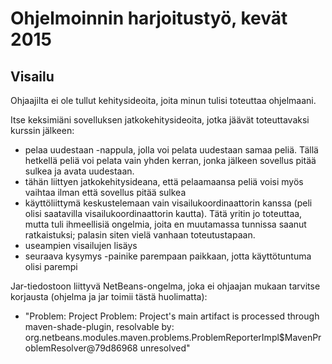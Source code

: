 # Ohjelmoinnin harjoitustyö, kevät 2015

## Visailu

Ohjaajilta ei ole tullut kehitysideoita, joita minun tulisi toteuttaa ohjelmaani.

Itse keksimiäni sovelluksen jatkokehitysideoita, jotka jäävät toteuttavaksi kurssin jälkeen:
- pelaa uudestaan -nappula, jolla voi pelata uudestaan samaa peliä. Tällä hetkellä peliä voi pelata vain yhden kerran, jonka jälkeen sovellus pitää sulkea ja avata uudestaan.
- tähän liittyen jatkokehitysideana, että pelaamaansa peliä voisi myös vaihtaa ilman että sovellus pitää sulkea
- käyttöliittymä keskustelemaan vain visailukoordinaattorin kanssa (peli olisi saatavilla visailukoordinaattorin kautta). Tätä yritin jo toteuttaa, mutta tuli ihmeellisiä ongelmia, joita en muutamassa tunnissa saanut ratkaistuksi; palasin siten vielä vanhaan toteutustapaan.
- useampien visailujen lisäys
- seuraava kysymys -painike parempaan paikkaan, jotta käyttötuntuma olisi parempi

Jar-tiedostoon liittyvä NetBeans-ongelma, joka ei ohjaajan mukaan tarvitse korjausta (ohjelma ja jar toimii tästä huolimatta):
- "Problem: Project Problem: Project's main artifact is processed through maven-shade-plugin, resolvable by: org.netbeans.modules.maven.problems.ProblemReporterImpl$MavenProblemResolver@79d86968 unresolved"
